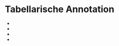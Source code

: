 # Tabellarische Annotation
- [](./Aufgabe_A.md)
- [](./Aufgabe_A_UK-2.md)
- [](./Aufgabe_A_UK-3.md)
- [](./Aufgabe_A_UK-4.md)

